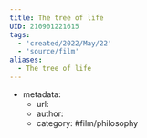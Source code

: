 ```yaml
---
title: The tree of life
UID: 210901221615
tags:
  - 'created/2022/May/22'
  - 'source/film'
aliases:
  - The tree of life
---
```

- metadata:
	- url:
	- author:
	- category: #film/philosophy 
